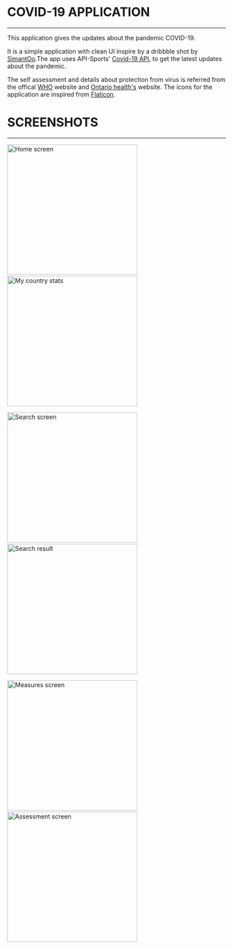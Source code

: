 # COVID-19 APPLICATION
---
This application gives the updates about the pandemic COVID-19.

It is a simple application with clean UI inspire by a dribbble shot by <a href="https://dribbble.com/shots/11015463-Covid-19-App-Free" target="_blank">SimantOo</a>.The app uses API-Sports' <a href="https://rapidapi.com/api-sports/api/covid-193" target="_blank">Covid-19 API</a>, to get the latest updates about the pandemic. 

The self assessment and details about protection from virus is referred from the offical <a href="https://www.who.int/emergencies/diseases/novel-coronavirus-2019/advice-for-public" target="_blank">WHO</a> website and <a href="https://covid-19.ontario.ca/self-assessment/" target="_blank">Ontario health's</a> website. The icons for the application are inspired from <a href="https://flaticon.com/" target="_blank">Flaticon</a>.

# SCREENSHOTS
---
<a href="https://raw.githubusercontent.com/sanifhimani/Covid19/master/screenshots/home-screen.png" targe="_blank"><img src="https://raw.githubusercontent.com/sanifhimani/Covid19/master/screenshots/home-screen.png" alt="Home screen" width="300"/></a> &nbsp; <a href="https://raw.githubusercontent.com/sanifhimani/Covid19/master/screenshots/my-country-stats.png" targe="_blank"><img src="https://raw.githubusercontent.com/sanifhimani/Covid19/master/screenshots/my-country-stats.png" alt="My country stats" width="300"/></a>

<a href="https://raw.githubusercontent.com/sanifhimani/Covid19/master/screenshots/search-screen.png" targe="_blank"><img src="https://raw.githubusercontent.com/sanifhimani/Covid19/master/screenshots/search-screen.png" alt="Search screen" width="300"/></a> &nbsp; <a href="https://raw.githubusercontent.com/sanifhimani/Covid19/master/screenshots/search-results.png" targe="_blank"><img src="https://raw.githubusercontent.com/sanifhimani/Covid19/master/screenshots/search-results.png" alt="Search result" width="300"/></a>

<a href="https://raw.githubusercontent.com/sanifhimani/Covid19/master/screenshots/measures-screen.png" targe="_blank"><img src="https://raw.githubusercontent.com/sanifhimani/Covid19/master/screenshots/measures-screen.png" alt="Measures screen" width="300"/></a> &nbsp; <a href="https://github.com/sanifhimani/Covid19/blob/master/screenshots/assessment-screen.png?raw=true" targe="_blank"><img src="https://github.com/sanifhimani/Covid19/blob/master/screenshots/assessment-screen.png?raw=true" alt="Assessment screen" width="300"/></a>